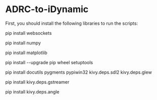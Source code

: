 # ADRC-to-iDynamic

First, you should install the following libraries to run the scripts:

pip install websockets

pip install numpy

pip install matplotlib

pip install --upgrade pip wheel setuptools

pip install docutils pygments pypiwin32 kivy.deps.sdl2 kivy.deps.glew

pip install kivy.deps.gstreamer

pip install kivy.deps.angle
